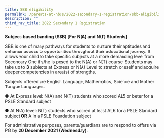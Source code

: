```yaml
---
title: SBB eligibility
permalink: /parents-at-nbss/2022-secondary-1-registration/sbb-eligibility/
description: ""
third_nav_title: 2022 Secondary 1 Registration
---
```


<p><strong>Subject-based banding (SBB) [For N(A) and N(T) Students]</strong></p>
<p>SBB is one of many pathways for students to nurture their aptitudes and enhance access to opportunities throughout their educational journey. It allows your child to take specific subjects at a more demanding level from Secondary One if s/he is posed to the N(A) or N(T) course. Students may take up to&nbsp;<strong>3</strong>&nbsp;subjects at Express or N(A) Level to stretch oneself and acquire deeper competencies in area(s) of strengths.&nbsp;</p>
<p>Subjects offered are English Language, Mathematics, Science and Mother Tongue Languages.&nbsp;</p>
<p>● At Express level:&nbsp;N(A) and N(T) students who scored AL5 or beter for a PSLE Standard subject&nbsp;</p>
<p>● At N(A) level: N(T) students who scored at least AL6 for a PSLE Standard subject&nbsp;<strong>OR</strong>&nbsp;A in a PSLE Foundation subject</p>
<p>For administrative purposes, parents/guardians are to respond to offers via PG by&nbsp;<strong>30 December 2021 (Wednesday)</strong>.&nbsp;</p>